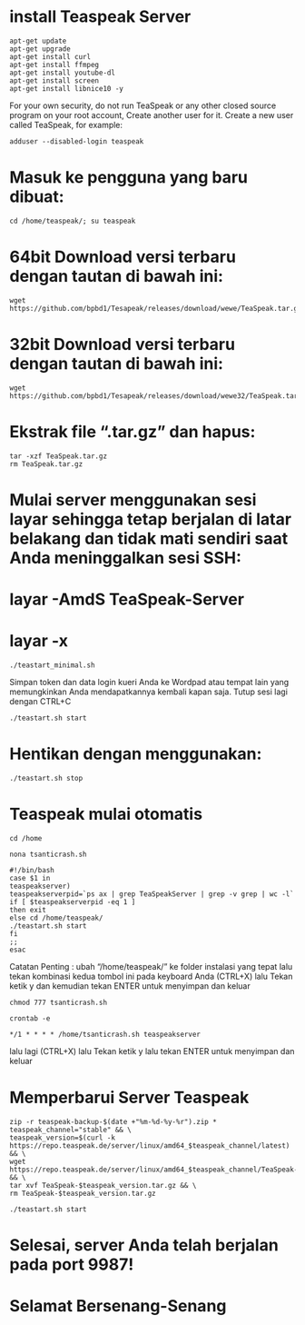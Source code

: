 # install Teaspeak Server
```
apt-get update
apt-get upgrade
apt-get install curl
apt-get install ffmpeg
apt-get install youtube-dl
apt-get install screen
apt-get install libnice10 -y
```
For your own security, do not run TeaSpeak or any other closed source program on your root account,
Create another user for it.
Create a new user called TeaSpeak, for example:

```
adduser --disabled-login teaspeak
```
# Masuk ke pengguna yang baru dibuat:
```
cd /home/teaspeak/; su teaspeak
```
# 64bit Download versi terbaru dengan tautan di bawah ini:
```
wget https://github.com/bpbd1/Tesapeak/releases/download/wewe/TeaSpeak.tar.gz
```
# 32bit Download versi terbaru dengan tautan di bawah ini:
```
wget https://github.com/bpbd1/Tesapeak/releases/download/wewe32/TeaSpeak.tar.gz
```
# Ekstrak file “.tar.gz” dan hapus:
```
tar -xzf TeaSpeak.tar.gz
rm TeaSpeak.tar.gz
```
# Mulai server menggunakan sesi layar sehingga tetap berjalan di latar belakang dan tidak mati sendiri saat Anda meninggalkan sesi SSH:
# layar -AmdS TeaSpeak-Server
# layar -x
```
./teastart_minimal.sh
```
Simpan token dan data login kueri Anda ke Wordpad atau tempat lain yang memungkinkan Anda mendapatkannya kembali kapan saja. Tutup sesi lagi dengan CTRL+C
```
./teastart.sh start
```
# Hentikan dengan menggunakan:
```
./teastart.sh stop
```
# Teaspeak mulai otomatis
```
cd /home
```
```
nona tsanticrash.sh
```
```
#!/bin/bash
case $1 in
teaspeakserver)
teaspeakserverpid=`ps ax | grep TeaSpeakServer | grep -v grep | wc -l`
if [ $teaspeakserverpid -eq 1 ]
then exit
else cd /home/teaspeak/
./teastart.sh start
fi
;;
esac
```
Catatan Penting : ubah “/home/teaspeak/” ke folder instalasi yang tepat lalu tekan kombinasi kedua tombol ini pada keyboard Anda (CTRL+X) lalu Tekan ketik y dan kemudian tekan ENTER untuk menyimpan dan keluar
```
chmod 777 tsanticrash.sh
```
```
crontab -e
```
```
*/1 * * * * /home/tsanticrash.sh teaspeakserver
```
lalu lagi (CTRL+X) lalu Tekan ketik y lalu tekan ENTER untuk menyimpan dan keluar
# Memperbarui Server Teaspeak
```
zip -r teaspeak-backup-$(date +"%m-%d-%y-%r").zip *
teaspeak_channel="stable" && \
teaspeak_version=$(curl -k https://repo.teaspeak.de/server/linux/amd64_$teaspeak_channel/latest) && \
wget https://repo.teaspeak.de/server/linux/amd64_$teaspeak_channel/TeaSpeak-$teaspeak_version.tar.gz && \
tar xvf TeaSpeak-$teaspeak_version.tar.gz && \
rm TeaSpeak-$teaspeak_version.tar.gz
```
```
./teastart.sh start
```
# Selesai, server Anda telah berjalan pada port 9987!
# Selamat Bersenang-Senang
